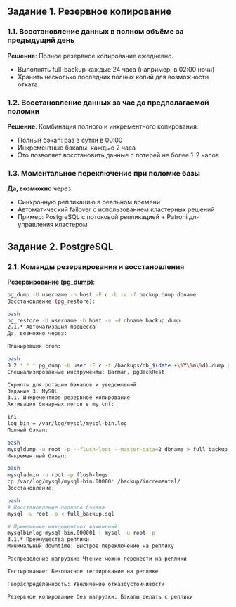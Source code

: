 ## Задание 1. Резервное копирование

### 1.1. Восстановление данных в полном объёме за предыдущий день
**Решение**: Полное резервное копирование ежедневно.
- Выполнять full-backup каждые 24 часа (например, в 02:00 ночи)
- Хранить несколько последних полных копий для возможности отката

### 1.2. Восстановление данных за час до предполагаемой поломки
**Решение**: Комбинация полного и инкрементного копирования.
- Полный бэкап: раз в сутки в 00:00
- Инкрементные бэкапы: каждые 2 часа
- Это позволяет восстановить данные с потерей не более 1-2 часов

### 1.3. Моментальное переключение при поломке базы
**Да, возможно** через:
- Синхронную репликацию в реальном времени
- Автоматический failover с использованием кластерных решений
- Пример: PostgreSQL с потоковой репликацией + Patroni для управления кластером

## Задание 2. PostgreSQL

### 2.1. Команды резервирования и восстановления

**Резервирование (pg_dump)**:
```bash
pg_dump -U username -h host -F c -b -v -f backup.dump dbname
Восстановление (pg_restore):

bash
pg_restore -U username -h host -v -d dbname backup.dump
2.1.* Автоматизация процесса
Да, возможно через:

Планировщик cron:

bash
0 2 * * * pg_dump -U user -F c -f /backups/db_$(date +\%Y\%m\%d).dump dbname
Специализированные инструменты: Barman, pgBackRest

Скрипты для ротации бэкапов и уведомлений
Задание 3. MySQL
3.1. Инкрементное резервное копирование
Активация бинарных логов в my.cnf:

ini
log_bin = /var/log/mysql/mysql-bin.log
Полный бэкап:

bash
mysqldump -u root -p --flush-logs --master-data=2 dbname > full_backup.sql
Инкрементный бэкап:

bash
mysqladmin -u root -p flush-logs
cp /var/log/mysql/mysql-bin.00000* /backup/incremental/
Восстановление:

bash
# Восстановление полного бэкапа
mysql -u root -p < full_backup.sql

# Применение инкрементных изменений
mysqlbinlog mysql-bin.000001 | mysql -u root -p
3.1.* Преимущества реплики
Минимальный downtime: Быстрое переключение на реплику

Распределение нагрузки: Чтение можно перенести на реплики

Тестирование: Безопасное тестирование на реплике

Геораспределенность: Увеличение отказоустойчивости

Резервное копирование без нагрузки: Бэкапы делать с реплики
